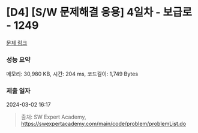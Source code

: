 # [D4] [S/W 문제해결 응용] 4일차 - 보급로 - 1249 

[문제 링크](https://swexpertacademy.com/main/code/problem/problemDetail.do?contestProbId=AV15QRX6APsCFAYD) 

### 성능 요약

메모리: 30,980 KB, 시간: 204 ms, 코드길이: 1,749 Bytes

### 제출 일자

2024-03-02 16:17



> 출처: SW Expert Academy, https://swexpertacademy.com/main/code/problem/problemList.do